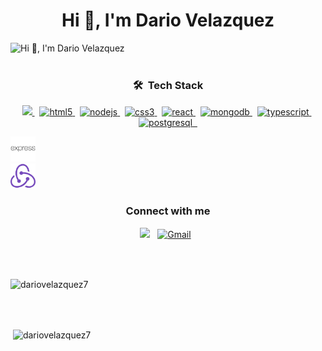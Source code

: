 <h1 align="center">Hi 👋, I'm Dario Velazquez</h1>
<img src="https://user-images.githubusercontent.com/77759094/126938534-bfcd35cd-bb03-428a-812c-ab2ece2e8bcf.gif" alt="Hi 👋, I'm Dario Velazquez" title="Hi 👋, I'm Dario Velazquez"/>
<br /> <br/>

<h3 align="center">🛠 &nbsp;Tech Stack </h3>
<p align="center"> 
  <a href="https://developer.mozilla.org/en-US/docs/Web/JavaScript" target="_blank"> <img src="https://img.shields.io/badge/-JavaScript-05122A?style=flat&logo=javascript"/> </a> &nbsp;
  <a href="https://www.w3.org/html/" target="_blank"> <img src="https://img.shields.io/badge/-HTML-05122A?style=flat&logo=HTML5" alt="html5"/> </a> &nbsp;
  <a href="https://nodejs.org" target="_blank"> <img src="https://img.shields.io/badge/-Node.js-05122A?style=flat&logo=node.js" alt="nodejs" /> </a> &nbsp;
  <a href="https://www.w3schools.com/css/" target="_blank"> <img src="https://img.shields.io/badge/-CSS-05122A?style=flat&logo=CSS3&logoColor=1572B6" alt="css3" /> </a> &nbsp;
 <a href="https://reactjs.org/" target="_blank"> <img src="https://img.shields.io/badge/-React-05122A?&logo=React" alt="react"/> </a> &nbsp;
<a href="https://www.mongodb.com/" target="_blank"> <img src="https://img.shields.io/badge/-MongoDB-05122A?style=flat&logo=MongoDB" alt="mongodb" /> </a> &nbsp; 
  <a href="https://www.typescriptlang.org/" target="_blank"> <img src="https://img.shields.io/badge/-TypeScript-05122A?&logo=TypeScript" alt="typescript" w/> </a>&nbsp;
 <a href="https://www.postgresql.org" target="_blank"> <img src="https://img.shields.io/badge/-PostgreSQL-05122A?style=flat&logo=PostgreSQL" alt="postgresql"  </a> &nbsp; 
 
  <a href="https://expressjs.com" target="_blank"> <img src="https://raw.githubusercontent.com/devicons/devicon/master/icons/express/express-original-wordmark.svg" alt="express" width="40" height="40"/> </a>  
<a href="https://redux.js.org" target="_blank"> <img src="https://raw.githubusercontent.com/devicons/devicon/master/icons/redux/redux-original.svg" alt="redux" width="40" height="40"/> </a> 
 </p> 

<h3 align="center">Connect with me</h3>
<p align="center">
<a href="https://linkedin.com/in/in/dar%c3%ado-vel%c3%a1zquez-9b9956211/" target="_blank"><img src="https://img.shields.io/badge/linkedin%20-%230077B5.svg?&style=flat&logo=linkedin&logoColor=white"/></a> &nbsp;
<a href="mailto:dario.velazquez10@gmail.com" target="blank"><img alt="Gmail" src="https://img.shields.io/badge/Gmail-D14836?style=flat&logo=gmail&logoColor=white" /></a> &nbsp;
</p>
<br /> <br/>
<p><img align="center" src="https://github-readme-stats.vercel.app/api/top-langs?username=dariovelazquez7&show_icons=true&locale=en&layout=compact" alt="dariovelazquez7" /></p>
<br /> <br/>
<p>&nbsp;<img align="center" src="https://github-readme-stats.vercel.app/api?username=dariovelazquez7&show_icons=true&locale=en" alt="dariovelazquez7" /></p>
